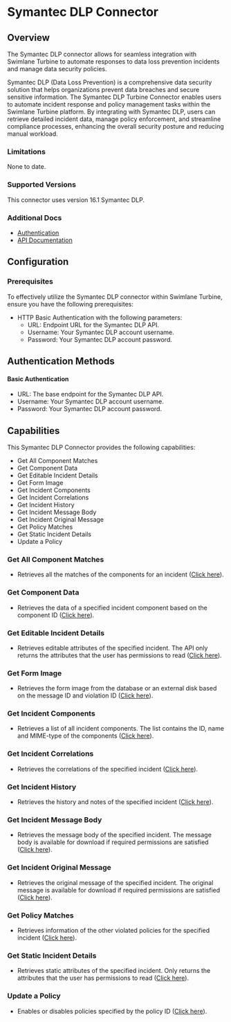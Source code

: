 # Symantec DLP Connector
## Overview

The Symantec DLP connector allows for seamless integration with Swimlane Turbine to automate responses to data loss prevention incidents and manage data security policies.

Symantec DLP (Data Loss Prevention) is a comprehensive data security solution that helps organizations prevent data breaches and secure sensitive information. The Symantec DLP Turbine Connector enables users to automate incident response and policy management tasks within the Swimlane Turbine platform. By integrating with Symantec DLP, users can retrieve detailed incident data, manage policy enforcement, and streamline compliance processes, enhancing the overall security posture and reducing manual workload.

### Limitations
None to date.

### Supported Versions
This connector uses version 16.1 Symantec DLP.

### Additional Docs

* [Authentication](https://apidocs.securitycloud.symantec.com/#/doc?id=introduction)
* [API Documentation](https://apidocs.securitycloud.symantec.com/#/doc?id=16-1-incidentdetails)

## Configuration

### Prerequisites


To effectively utilize the Symantec DLP connector within Swimlane Turbine, ensure you have the following prerequisites:
- HTTP Basic Authentication with the following parameters:
  * URL: Endpoint URL for the Symantec DLP API.
  * Username: Your Symantec DLP account username.
  * Password: Your Symantec DLP account password.


## Authentication Methods

#### Basic Authentication
  * URL: The base endpoint for the Symantec DLP API.
  * Username: Your Symantec DLP account username.
  * Password: Your Symantec DLP account password.


## Capabilities

This Symantec DLP Connector provides the following capabilities:

* Get All Component Matches
* Get Component Data
* Get Editable Incident Details
* Get Form Image
* Get Incident Components
* Get Incident Correlations
* Get Incident History
* Get Incident Message Body
* Get Incident Original Message
* Get Policy Matches
* Get Static Incident Details
* Update a Policy

### Get All Component Matches
* Retrieves all the matches of the components for an incident ([Click here](https://apidocs.securitycloud.symantec.com/#/doc?id=16-1-incidentdetails)).

### Get Component Data
* Retrieves the data of a specified incident component based on the component ID ([Click here](https://apidocs.securitycloud.symantec.com/#/doc?id=16-1-incidentdetails)).


### Get Editable Incident Details
* Retrieves editable attributes of the specified incident. The API only returns the attributes that the user has permissions to read ([Click here](https://apidocs.securitycloud.symantec.com/#/doc?id=16-1-incidentdetails)).

### Get Form Image
* Retrieves the form image from the database or an external disk based on the message ID and violation ID ([Click here](https://apidocs.securitycloud.symantec.com/#/doc?id=16-1-incidentdetails)).

### Get Incident Components
* Retrieves a list of all incident components. The list contains the ID, name and MIME-type of the components ([Click here](https://apidocs.securitycloud.symantec.com/#/doc?id=16-1-incidentdetails)).

### Get Incident Correlations
* Retrieves the correlations of the specified incident ([Click here](https://apidocs.securitycloud.symantec.com/#/doc?id=16-1-incidentdetails)).

### Get Incident History
* Retrieves the history and notes of the specified incident ([Click here](https://apidocs.securitycloud.symantec.com/#/doc?id=16-1-incidentdetails)).

### Get Incident Message Body
* Retrieves the message body of the specified incident. The message body is available for download if required permissions are satisfied ([Click here](https://apidocs.securitycloud.symantec.com/#/doc?id=16-1-incidentdetails)).

### Get Incident Original Message
* Retrieves the original message of the specified incident. The original message is available for download if required permissions are satisfied ([Click here](https://apidocs.securitycloud.symantec.com/#/doc?id=16-1-incidentdetails)).

### Get Policy Matches
* Retrieves information of the other violated policies for the specified incident ([Click here](https://apidocs.securitycloud.symantec.com/#/doc?id=16-1-incidentdetails)).

### Get Static Incident Details
* Retrieves static attributes of the specified incident. Only returns the attributes that the user has permissions to read ([Click here](https://apidocs.securitycloud.symantec.com/#/doc?id=16-1-incidentdetails)).

### Update a Policy
* Enables or disables policies specified by the policy ID ([Click here](https://apidocs.securitycloud.symantec.com/#/doc?id=16-1-incidentdetails)).